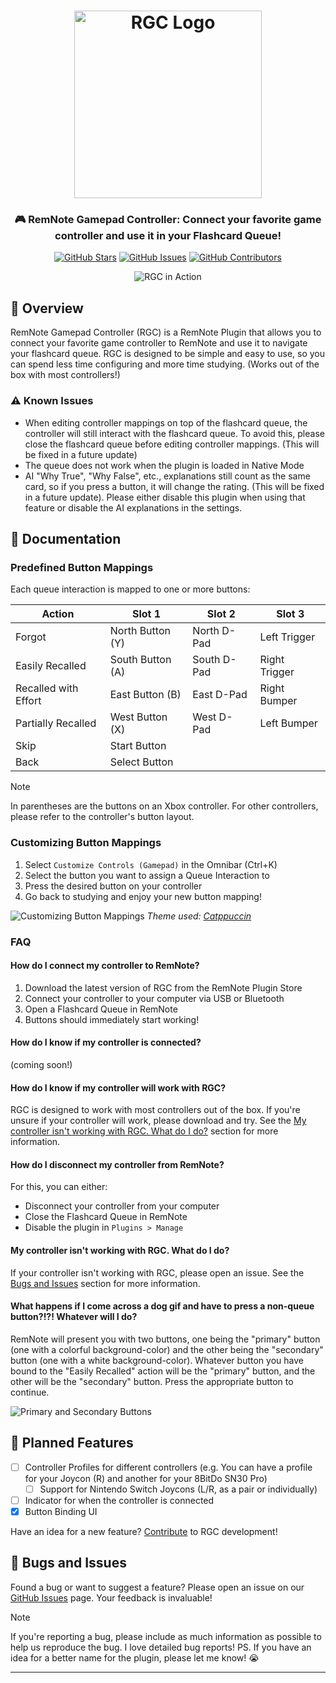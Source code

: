 <h1 align="center">
	<img src="https://raw.githubusercontent.com/remnoteio/remnote-gamepad/main/assets/logo.svg" alt="RGC Logo" height="300px">
</h1>

<h3 align="center">
	🎮 RemNote Gamepad Controller: Connect your favorite game controller and use it in your Flashcard Queue!
</h3>

<p align="center">
	<a href="https://github.com/remnoteio/remnote-gamepad/stargazers"><img src="https://img.shields.io/github/stars/remnoteio/remnote-gamepad?colorA=FFFFFF&colorB=506CF7&style=for-the-badge" alt="GitHub Stars"></a>
	<a href="https://github.com/remnoteio/remnote-gamepad/issues"><img src="https://img.shields.io/github/issues/remnoteio/remnote-gamepad?colorA=FFFFFF&colorB=506CF7&style=for-the-badge" alt="GitHub Issues"></a>
	<a href="https://github.com/remnoteio/remnote-gamepad/contributors"><img src="https://img.shields.io/github/contributors/remnoteio/remnote-gamepad?colorA=FFFFFF&colorB=506CF7&style=for-the-badge" alt="GitHub Contributors"></a>
</p>

<p align="center">
	<img src="https://raw.githubusercontent.com/remnoteio/remnote-gamepad/main/.github/usage.gif" alt="RGC in Action">
</p>

## 👾 Overview

RemNote Gamepad Controller (RGC) is a RemNote Plugin that allows you to connect your favorite game controller to RemNote and use it to navigate your flashcard queue. RGC is designed to be simple and easy to use, so you can spend less time configuring and more time studying. (Works out of the box with most controllers!)

### ⚠️ Known Issues

- When editing controller mappings on top of the flashcard queue, the controller will still interact with the flashcard queue. To avoid this, please close the flashcard queue before editing controller mappings. (This will be fixed in a future update)
- The queue does not work when the plugin is loaded in Native Mode
- AI "Why True", "Why False", etc., explanations still count as the same card, so if you press a button, it will change the rating. (This will be fixed in a future update). Please either disable this plugin when using that feature or disable the AI explanations in the settings.

## 📖 Documentation

### Predefined Button Mappings

Each queue interaction is mapped to one or more buttons:

| Action               | Slot 1           | Slot 2      | Slot 3        |
| -------------------- | ---------------- | ----------- | ------------- |
| Forgot               | North Button (Y) | North D-Pad | Left Trigger  |
| Easily Recalled      | South Button (A) | South D-Pad | Right Trigger |
| Recalled with Effort | East Button (B)  | East D-Pad  | Right Bumper  |
| Partially Recalled   | West Button (X)  | West D-Pad  | Left Bumper   |
| Skip                 | Start Button     |             |               |
| Back                 | Select Button    |             |               |

> [!NOTE]
> In parentheses are the buttons on an Xbox controller. For other controllers, please refer to the controller's button layout.

### Customizing Button Mappings

1. Select `Customize Controls (Gamepad)` in the Omnibar (Ctrl+K)
2. Select the button you want to assign a Queue Interaction to
3. Press the desired button on your controller
4. Go back to studying and enjoy your new button mapping!

![Customizing Button Mappings](https://raw.githubusercontent.com/remnoteio/remnote-gamepad/main/.github/settings.gif)
_Theme used: [Catppuccin](https://remnote.com/plugins/catppuccin)_

### FAQ

#### How do I connect my controller to RemNote?

1. Download the latest version of RGC from the RemNote Plugin Store
2. Connect your controller to your computer via USB or Bluetooth
3. Open a Flashcard Queue in RemNote
4. Buttons should immediately start working!

#### How do I know if my controller is connected?

(coming soon!)

#### How do I know if my controller will work with RGC?

RGC is designed to work with most controllers out of the box. If you're unsure if your controller will work, please download and try. See the [My controller isn't working with RGC. What do I do?](#my-controller-isnt-working-with-rgc-what-do-i-do) section for more information.

#### How do I disconnect my controller from RemNote?

For this, you can either:

- Disconnect your controller from your computer
- Close the Flashcard Queue in RemNote
- Disable the plugin in `Plugins > Manage`

#### My controller isn't working with RGC. What do I do?

If your controller isn't working with RGC, please open an issue. See the [Bugs and Issues](#🐛-bugs-and-issues) section for more information.

#### What happens if I come across a dog gif and have to press a non-queue button?!?! Whatever will I do?

RemNote will present you with two buttons, one being the "primary" button (one with a colorful background-color) and the other being the "secondary" button (one with a white background-color). Whatever button you have bound to the "Easily Recalled" action will be the "primary" button, and the other will be the "secondary" button. Press the appropriate button to continue.

![Primary and Secondary Buttons](https://raw.githubusercontent.com/remnoteio/remnote-gamepad/main/.github/menus.gif)

## 📅 Planned Features

- [ ] Controller Profiles for different controllers (e.g. You can have a profile for your Joycon (R) and another for your 8BitDo SN30 Pro)
  - [ ] Support for Nintendo Switch Joycons (L/R, as a pair or individually)
- [ ] Indicator for when the controller is connected
- [x] Button Binding UI

Have an idea for a new feature? [Contribute](CONTRIBUTING.md) to RGC development!

## 🐛 Bugs and Issues

Found a bug or want to suggest a feature? Please open an issue on our [GitHub Issues](https://github.com/remnoteio/remnote-gamepad/issues) page. Your feedback is invaluable!

> [!NOTE]
> If you're reporting a bug, please include as much information as possible to help us reproduce the bug. I love detailed bug reports!
> PS. If you have an idea for a better name for the plugin, please let me know! 😭

---
